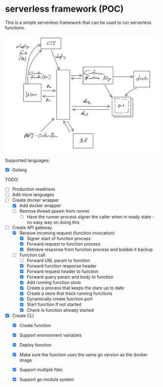 # serverless framework (POC)

This is a simple serverless framework that can be used to run serverless functions.

![Serverless Architecture](./asset/serverless.jpg "Architecture")

Supported languages:
- [x] Golang

TODO:
- [ ] Production readiness
- [ ] Add more languages
- [ ] Create docker wrapper
  - [x] Add docker wrapper
  - [ ] Remove thread spawn from runner
    - [ ] Have the runner process signer the caller when in ready state - no easy way on doing this
- [ ] Create API gateway
    - [x] Receive incoming request (function invocation)
      - [x] Signer start of function process
      - [x] Forward request to function process 
      - [x] Retrieve response from function process and bobble it backup
    - [ ] Function call
      - [ ] Forward URL param to function
      - [x] Forward function response header
      - [x] Forward request header to function
      - [x] Forward query param and body to function
      - [x] Add running function store
      - [x] Create a process that keeps the stare up to date
      - [x] Create a store that track running functions
      - [x] Dynamically create function port
      - [x] Start function If not started
      - [x] Check Is function already started
- [x] Create CLI
  - [x] Create function
  - [x] Support environment variables
  - [x] Deploy function
  - [x] Make sure the function uses the same go version as the docker image 
  - [x] Support multiple files
  - [x] Support go module system
   
